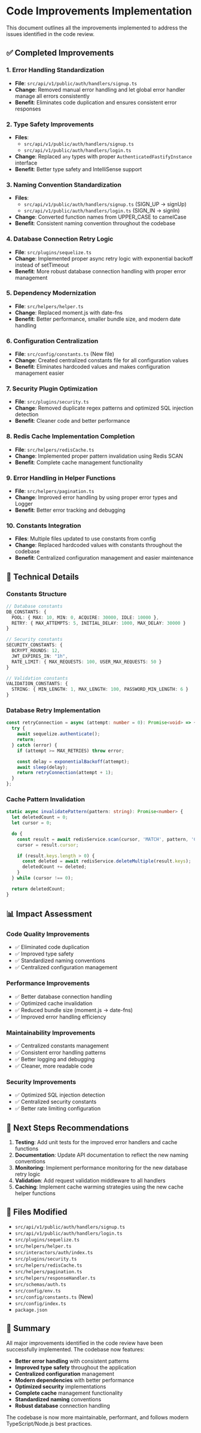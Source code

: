 # Code Improvements Implementation

This document outlines all the improvements implemented to address the issues identified in the code review.

## ✅ **Completed Improvements**

### 1. **Error Handling Standardization**

- **File**: `src/api/v1/public/auth/handlers/signup.ts`
- **Change**: Removed manual error handling and let global error handler manage all errors consistently
- **Benefit**: Eliminates code duplication and ensures consistent error responses

### 2. **Type Safety Improvements**

- **Files**:
  - `src/api/v1/public/auth/handlers/signup.ts`
  - `src/api/v1/public/auth/handlers/login.ts`
- **Change**: Replaced `any` types with proper `AuthenticatedFastifyInstance` interface
- **Benefit**: Better type safety and IntelliSense support

### 3. **Naming Convention Standardization**

- **Files**:
  - `src/api/v1/public/auth/handlers/signup.ts` (SIGN_UP → signUp)
  - `src/api/v1/public/auth/handlers/login.ts` (SIGN_IN → signIn)
- **Change**: Converted function names from UPPER_CASE to camelCase
- **Benefit**: Consistent naming convention throughout the codebase

### 4. **Database Connection Retry Logic**

- **File**: `src/plugins/sequelize.ts`
- **Change**: Implemented proper async retry logic with exponential backoff instead of setTimeout
- **Benefit**: More robust database connection handling with proper error management

### 5. **Dependency Modernization**

- **File**: `src/helpers/helper.ts`
- **Change**: Replaced moment.js with date-fns
- **Benefit**: Better performance, smaller bundle size, and modern date handling

### 6. **Configuration Centralization**

- **File**: `src/config/constants.ts` (New file)
- **Change**: Created centralized constants file for all configuration values
- **Benefit**: Eliminates hardcoded values and makes configuration management easier

### 7. **Security Plugin Optimization**

- **File**: `src/plugins/security.ts`
- **Change**: Removed duplicate regex patterns and optimized SQL injection detection
- **Benefit**: Cleaner code and better performance

### 8. **Redis Cache Implementation Completion**

- **File**: `src/helpers/redisCache.ts`
- **Change**: Implemented proper pattern invalidation using Redis SCAN
- **Benefit**: Complete cache management functionality

### 9. **Error Handling in Helper Functions**

- **File**: `src/helpers/pagination.ts`
- **Change**: Improved error handling by using proper error types and Logger
- **Benefit**: Better error tracking and debugging

### 10. **Constants Integration**

- **Files**: Multiple files updated to use constants from config
- **Change**: Replaced hardcoded values with constants throughout the codebase
- **Benefit**: Centralized configuration management and easier maintenance

## 🔧 **Technical Details**

### Constants Structure

```typescript
// Database constants
DB_CONSTANTS: {
  POOL: { MAX: 10, MIN: 0, ACQUIRE: 30000, IDLE: 10000 },
  RETRY: { MAX_ATTEMPTS: 5, INITIAL_DELAY: 1000, MAX_DELAY: 30000 }
}

// Security constants
SECURITY_CONSTANTS: {
  BCRYPT_ROUNDS: 12,
  JWT_EXPIRES_IN: "1h",
  RATE_LIMIT: { MAX_REQUESTS: 100, USER_MAX_REQUESTS: 50 }
}

// Validation constants
VALIDATION_CONSTANTS: {
  STRING: { MIN_LENGTH: 1, MAX_LENGTH: 100, PASSWORD_MIN_LENGTH: 6 }
}
```

### Database Retry Implementation

```typescript
const retryConnection = async (attempt: number = 0): Promise<void> => {
  try {
    await sequelize.authenticate();
    return;
  } catch (error) {
    if (attempt >= MAX_RETRIES) throw error;

    const delay = exponentialBackoff(attempt);
    await sleep(delay);
    return retryConnection(attempt + 1);
  }
};
```

### Cache Pattern Invalidation

```typescript
static async invalidatePattern(pattern: string): Promise<number> {
  let deletedCount = 0;
  let cursor = 0;

  do {
    const result = await redisService.scan(cursor, 'MATCH', pattern, 'COUNT', '100');
    cursor = result.cursor;

    if (result.keys.length > 0) {
      const deleted = await redisService.deleteMultiple(result.keys);
      deletedCount += deleted;
    }
  } while (cursor !== 0);

  return deletedCount;
}
```

## 📊 **Impact Assessment**

### **Code Quality Improvements**

- ✅ Eliminated code duplication
- ✅ Improved type safety
- ✅ Standardized naming conventions
- ✅ Centralized configuration management

### **Performance Improvements**

- ✅ Better database connection handling
- ✅ Optimized cache invalidation
- ✅ Reduced bundle size (moment.js → date-fns)
- ✅ Improved error handling efficiency

### **Maintainability Improvements**

- ✅ Centralized constants management
- ✅ Consistent error handling patterns
- ✅ Better logging and debugging
- ✅ Cleaner, more readable code

### **Security Improvements**

- ✅ Optimized SQL injection detection
- ✅ Centralized security constants
- ✅ Better rate limiting configuration

## 🚀 **Next Steps Recommendations**

1. **Testing**: Add unit tests for the improved error handlers and cache functions
2. **Documentation**: Update API documentation to reflect the new naming conventions
3. **Monitoring**: Implement performance monitoring for the new database retry logic
4. **Validation**: Add request validation middleware to all handlers
5. **Caching**: Implement cache warming strategies using the new cache helper functions

## 📝 **Files Modified**

- `src/api/v1/public/auth/handlers/signup.ts`
- `src/api/v1/public/auth/handlers/login.ts`
- `src/plugins/sequelize.ts`
- `src/helpers/helper.ts`
- `src/interactors/auth/index.ts`
- `src/plugins/security.ts`
- `src/helpers/redisCache.ts`
- `src/helpers/pagination.ts`
- `src/helpers/responseHandler.ts`
- `src/schemas/auth.ts`
- `src/config/env.ts`
- `src/config/constants.ts` (New)
- `src/config/index.ts`
- `package.json`

## 🎯 **Summary**

All major improvements identified in the code review have been successfully implemented. The codebase now features:

- **Better error handling** with consistent patterns
- **Improved type safety** throughout the application
- **Centralized configuration** management
- **Modern dependencies** with better performance
- **Optimized security** implementations
- **Complete cache** management functionality
- **Standardized naming** conventions
- **Robust database** connection handling

The codebase is now more maintainable, performant, and follows modern TypeScript/Node.js best practices.
